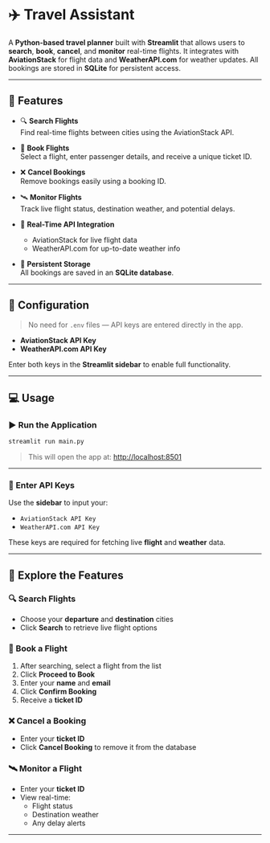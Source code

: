 # ✈️ Travel Assistant

A **Python-based travel planner** built with **Streamlit** that allows users to **search**, **book**, **cancel**, and **monitor** real-time flights. It integrates with **AviationStack** for flight data and **WeatherAPI.com** for weather updates. All bookings are stored in **SQLite** for persistent access.

---

## 🚀 Features

- 🔍 **Search Flights**  
  Find real-time flights between cities using the AviationStack API.

- 🛫 **Book Flights**  
  Select a flight, enter passenger details, and receive a unique ticket ID.

- ❌ **Cancel Bookings**  
  Remove bookings easily using a booking ID.

- 🛰 **Monitor Flights**  
  Track live flight status, destination weather, and potential delays.

- 📡 **Real-Time API Integration**  
  - AviationStack for live flight data  
  - WeatherAPI.com for up-to-date weather info

- 💾 **Persistent Storage**  
  All bookings are saved in an **SQLite database**.

---

## 🔧 Configuration

> No need for `.env` files — API keys are entered directly in the app.

- **AviationStack API Key**  
- **WeatherAPI.com API Key**

Enter both keys in the **Streamlit sidebar** to enable full functionality.

---

## 💻 Usage

### ▶️ Run the Application

```bash
streamlit run main.py
```

> This will open the app at: [http://localhost:8501](http://localhost:8501)

---

### 🔑 Enter API Keys

Use the **sidebar** to input your:

- `AviationStack API Key`
- `WeatherAPI.com API Key`

These keys are required for fetching live **flight** and **weather** data.

---

## 🧭 Explore the Features

### 🔍 Search Flights

- Choose your **departure** and **destination** cities  
- Click **Search** to retrieve live flight options

### 🛫 Book a Flight

1. After searching, select a flight from the list  
2. Click **Proceed to Book**  
3. Enter your **name** and **email**  
4. Click **Confirm Booking**  
5. Receive a **ticket ID**

### ❌ Cancel a Booking

- Enter your **ticket ID**  
- Click **Cancel Booking** to remove it from the database

### 🛰 Monitor a Flight

- Enter your **ticket ID**  
- View real-time:
  - Flight status  
  - Destination weather  
  - Any delay alerts

---

